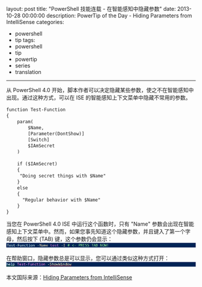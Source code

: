 ﻿layout: post
title: "PowerShell 技能连载 - 在智能感知中隐藏参数"
date: 2013-10-28 00:00:00
description: PowerTip of the Day - Hiding Parameters from IntelliSense
categories:
- powershell
- tip
tags:
- powershell
- tip
- powertip
- series
- translation
---
从 PowerShell 4.0 开始，脚本作者可以决定隐藏某些参数，使之不在智能感知中出现。通过这种方式，可以在 ISE 的智能感知上下文菜单中隐藏不常用的参数。

	function Test-Function
	{
	    param(
	        $Name,
	        [Parameter(DontShow)]
	        [Switch]
	        $IAmSecret
	    )
	    
	    if ($IAmSecret)
	    {
	     "Doing secret things with $Name"
	    }
	    else
	    {
	      "Regular behavior with $Name"
	    }
	}

当您在 PowerShell 4.0 ISE 中运行这个函数时，只有 "Name" 参数会出现在智能感知上下文菜单中。然而，如果您事先知道这个隐藏参数，并且键入了第一个字母，然后按下 (TAB) 键，这个参数仍会显示：
![](/img/2013-10-29-hiding-parameters-from-intellisense-001.png)

在帮助窗口，隐藏参数总是可以显示，您可以通过类似这种方式打开：
![](/img/2013-10-29-hiding-parameters-from-intellisense-002.png)
<!--more-->

本文国际来源：[Hiding Parameters from IntelliSense](http://community.idera.com/powershell/powertips/b/tips/posts/hiding-parameters-from-intellisense)
